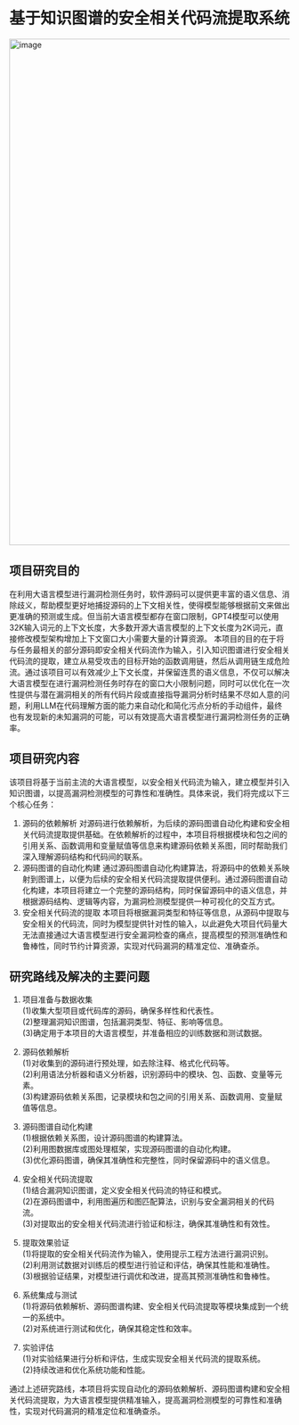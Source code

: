 
# 基于知识图谱的安全相关代码流提取系统

<img width="908" alt="image" src="https://github.com/DM-1C0N/-/assets/121347600/d96ff312-5f63-4948-870e-9fa6db923024">



## 项目研究目的
在利用大语言模型进行漏洞检测任务时，软件源码可以提供更丰富的语义信息、消除歧义，帮助模型更好地捕捉源码的上下文相关性，使得模型能够根据前文来做出更准确的预测或生成。但当前大语言模型都存在窗口限制，GPT4模型可以使用32K输入词元的上下文长度，大多数开源大语言模型的上下文长度为2K词元，直接修改模型架构增加上下文窗口大小需要大量的计算资源。
本项目的目的在于将与任务最相关的部分源码即安全相关代码流作为输入，引入知识图谱进行安全相关代码流的提取，建立从易受攻击的目标开始的函数调用链，然后从调用链生成危险流。通过该项目可以有效减少上下文长度，并保留连贯的语义信息，不仅可以解决大语言模型在进行漏洞检测任务时存在的窗口大小限制问题，同时可以优化在一次性提供与潜在漏洞相关的所有代码片段或直接指导漏洞分析时结果不尽如人意的问题，利用LLM在代码理解方面的能力来自动化和简化污点分析的手动组件，最终也有发现新的未知漏洞的可能，可以有效提高大语言模型进行漏洞检测任务的正确率。

##  项目研究内容
该项目将基于当前主流的大语言模型，以安全相关代码流为输入，建立模型并引入知识图谱，以提高漏洞检测模型的可靠性和准确性。具体来说，我们将完成以下三个核心任务：
 1. 源码的依赖解析
对源码进行依赖解析，为后续的源码图谱自动化构建和安全相关代码流提取提供基础。在依赖解析的过程中，本项目将根据模块和包之间的引用关系、函数调用和变量赋值等信息来构建源码依赖关系图，同时帮助我们深入理解源码结构和代码间的联系。                                                                                                                                         
 2. 源码图谱的自动化构建
通过源码图谱自动化构建算法，将源码中的依赖关系映射到图谱上，以便为后续的安全相关代码流提取提供便利。通过源码图谱自动化构建，本项目将建立一个完整的源码结构，同时保留源码中的语义信息，并根据源码结构、逻辑等内容，为漏洞检测模型提供一种可视化的交互方式。
 4. 安全相关代码流的提取
本项目将根据漏洞类型和特征等信息，从源码中提取与安全相关的代码流，同时为模型提供针对性的输入，以此避免大项目代码量大无法直接通过大语言模型进行安全漏洞检查的痛点，提高模型的预测准确性和鲁棒性，同时节约计算资源，实现对代码漏洞的精准定位、准确查杀。

## 研究路线及解决的主要问题

1. 项目准备与数据收集  
(1)收集大型项目或代码库的源码，确保多样性和代表性。  
(2)整理漏洞知识图谱，包括漏洞类型、特征、影响等信息。  
(3)确定用于本项目的大语言模型，并准备相应的训练数据和测试数据。

2. 源码依赖解析  
(1)对收集到的源码进行预处理，如去除注释、格式化代码等。  
(2)利用语法分析器和语义分析器，识别源码中的模块、包、函数、变量等元素。  
(3)构建源码依赖关系图，记录模块和包之间的引用关系、函数调用、变量赋值等信息。  

3. 源码图谱自动化构建  
(1)根据依赖关系图，设计源码图谱的构建算法。  
(2)利用图数据库或图处理框架，实现源码图谱的自动化构建。  
(3)优化源码图谱，确保其准确性和完整性，同时保留源码中的语义信息。  

4. 安全相关代码流提取  
(1)结合漏洞知识图谱，定义安全相关代码流的特征和模式。  
(2)在源码图谱中，利用图遍历和图匹配算法，识别与安全漏洞相关的代码流。  
(3)对提取出的安全相关代码流进行验证和标注，确保其准确性和有效性。

5. 提取效果验证  
(1)将提取的安全相关代码流作为输入，使用提示工程方法进行漏洞识别。  
(2)利用测试数据对训练后的模型进行验证和评估，确保其性能和准确性。  
(3)根据验证结果，对模型进行调优和改进，提高其预测准确性和鲁棒性。

6. 系统集成与测试  
(1)将源码依赖解析、源码图谱构建、安全相关代码流提取等模块集成到一个统一的系统中。  
(2)对系统进行测试和优化，确保其稳定性和效率。

7. 实验评估  
(1)对实验结果进行分析和评估，生成实现安全相关代码流的提取系统。  
(2)持续改进和优化系统功能和性能。

通过上述研究路线，本项目将实现自动化的源码依赖解析、源码图谱构建和安全相关代码流提取，为大语言模型提供精准输入，提高漏洞检测模型的可靠性和准确性，实现对代码漏洞的精准定位和准确查杀。

